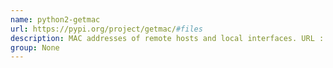 ```yaml
---
name: python2-getmac
url: https://pypi.org/project/getmac/#files
description: MAC addresses of remote hosts and local interfaces. URL : https://pypi.org/project/getmac/#files Groups : None
group: None
---
```

